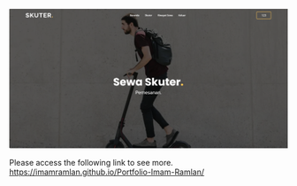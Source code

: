 ![alt text](https://github.com/ImamRamlan/penyewaan_skuter/blob/main/sewa_skuter.png?raw=true)

Please access the following link to see more.
https://imamramlan.github.io/Portfolio-Imam-Ramlan/

